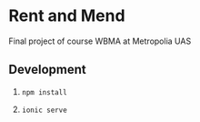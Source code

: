 # Rent and Mend
Final project of course WBMA at Metropolia UAS

## Development
1. `npm install`

2. `ionic serve`
